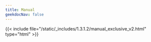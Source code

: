```yaml
---
title: Manual
geekdocNav: false
---
```

{{< include file="/static/_includes/1.3.1.2/manual_exclusive_v2.html" type="html" >}}